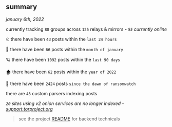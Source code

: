 
## summary
_january 6th, 2022_

currently tracking `88` groups across `125` relays & mirrors - _`55` currently online_

⏲ there have been `43` posts within the `last 24 hours`

🦈 there have been `66` posts within the `month of january`

🪐 there have been `1092` posts within the `last 90 days`

🏚 there have been `62` posts within the `year of 2022`

🦕 there have been `2424` posts `since the dawn of ransomwatch`

there are `43` custom parsers indexing posts

_`20` sites using v2 onion services are no longer indexed - [support.torproject.org](https://support.torproject.org/onionservices/v2-deprecation/)_

> see the project [README](https://github.com/thetanz/ransomwatch#ransomwatch--) for backend technicals
